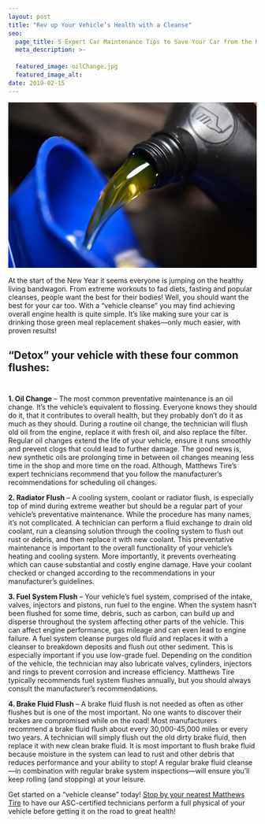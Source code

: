 ```yaml
---
layout: post
title: "Rev up Your Vehicle’s Health with a Cleanse"
seo:
  page_title: 5 Expert Car Maintenance Tips to Save Your Car from the Heat
  meta_description: >-

  featured_image: oilChange.jpg
  featured_image_alt:
date: 2019-02-15
---
```


![Matthews Tire Oil Change Services](oilChange.jpg)

At the start of the New Year it seems everyone is jumping on the healthy living bandwagon. From extreme workouts to fad diets, fasting and popular cleanses, people want the best for their bodies! Well, you should want the best for your car too. With a “vehicle cleanse” you may find achieving overall engine health is quite simple. It’s like making sure your car is drinking those green meal replacement shakes—only much easier, with proven results!

## “Detox” your vehicle with these four common flushes:<br><br>

**1. Oil Change** – The most common preventative maintenance is an oil change. It’s the vehicle’s equivalent to flossing. Everyone knows they should do it, that it contributes to overall health, but they probably don’t do it as much as they should. During a routine oil change, the technician will flush old oil from the engine, replace it with fresh oil, and also replace the filter. Regular oil changes extend the life of your vehicle, ensure it runs smoothly and prevent clogs that could lead to further damage. The good news is, new synthetic oils are prolonging time in between oil changes meaning less time in the shop and more time on the road. Although, Matthews Tire’s expert technicians recommend that you follow the manufacturer’s recommendations for scheduling oil changes.

**2. Radiator Flush** – A cooling system, coolant or radiator flush, is especially top of mind during extreme weather but should be a regular part of your vehicle’s preventative maintenance. While the procedure has many names, it’s not complicated. A technician can perform a fluid exchange to drain old coolant, run a cleansing solution through the cooling system to flush out rust or debris, and then replace it with new coolant. This preventative maintenance is important to the overall functionality of your vehicle’s heating and cooling system. More importantly, it prevents overheating which can cause substantial and costly engine damage. Have your coolant checked or changed according to the recommendations in your manufacturer’s guidelines.

**3. Fuel System Flush** – Your vehicle’s fuel system, comprised of the intake, valves, injectors and pistons, run fuel to the engine. When the system hasn’t been flushed for some time, debris, such as carbon, can build up and disperse throughout the system affecting other parts of the vehicle. This can affect engine performance, gas mileage and can even lead to engine failure. A fuel system cleanse purges old fluid and replaces it with a cleanser to breakdown deposits and flush out other sediment. This is especially important if you use low-grade fuel. Depending on the condition of the vehicle, the technician may also lubricate valves, cylinders, injectors and rings to prevent corrosion and increase efficiency. Matthews Tire typically recommends fuel system flushes annually, but you should always consult the manufacturer’s recommendations.

**4. Brake Fluid Flush** – A brake fluid flush is not needed as often as other flushes but is one of the most important. No one wants to discover their brakes are compromised while on the road! Most manufacturers recommend a brake fluid flush about every 30,000-45,000 miles or every two years. A technician will simply flush out the old dirty brake fluid, then replace it with new clean brake fluid. It is most important to flush brake fluid because moisture in the system can lead to rust and other debris that reduces performance and your ability to stop! A regular brake fluid cleanse—in combination with regular brake system inspections—will ensure you’ll keep rolling (and stopping) at your leisure.

Get started on a “vehicle cleanse” today! <a href="http://matthewstire.com/locations/">Stop by your nearest Matthews Tire</a> to have our ASC-certified technicians perform a full physical of your vehicle before getting it on the road to great health!

